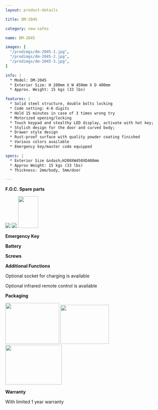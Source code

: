 ```yaml
---
layout: product-details

title: DM-2045

category: new-safes

name: DM-2045

images: [
  "/prodimgs/dm-2045-1.jpg",
  "/prodimgs/dm-2045-2.jpg",
  "/prodimgs/dm-2045-3.jpg",
]

info: |
  * Model: DM-2045
  * Exterior Size: H 200mm X W 450mm X D 400mm
  * Approx. Weight: 15 kgs (33 lbs)

features: |
  * Solid steel structure, double bolts locking
  * Code setting: 4-6 digits
  * Hold 15 minutes in case of 3 times wrong try
  * Motorized opening/locking
  * Touch keypad and stealthy LED display, activate with hot key;
  * Stylish design for the door and curved body;
  * Drawer style design
  * Rust-proof surface with quality powder coating finished
  * Various colors available
  * Emergency key/master code equipped

specs: |
  * Exterior Size &ndash;H200XW450XD400mm
  * Approx Weight: 15 kgs (33 lbs)
  * Thickness: 2mm/body, 5mm/door

---
```


**F.O.C. Spare parts**

<img src="{IMAGE_CDN}/dm-2045-4.jpg" />

<img src="{IMAGE_CDN}/dm-2045-5.jpg" />

<img alt="" src="{IMAGE_CDN}/dm-2045-6.jpg" style="width: 63px; height: 99px;" />

**Emergency Key**

**Battery**

**Screws**

**Additional Functions**

Optional socket for charging is available

Optional infrared remote control is available

**Packaging**

<img height="155" src="{IMAGE_CDN}/dm-2045-7.jpg" style="width: 169px; height: 128px" width="221" />

<img height="144" src="{IMAGE_CDN}/dm-2045-8.jpg" style="width: 152px; height: 122px" width="183" />

<img height="124" src="{IMAGE_CDN}/dm-2045-9.jpg" style="width: 177px; height: 124px" width="205" />

**Warranty**

With limited 1 year warranty
